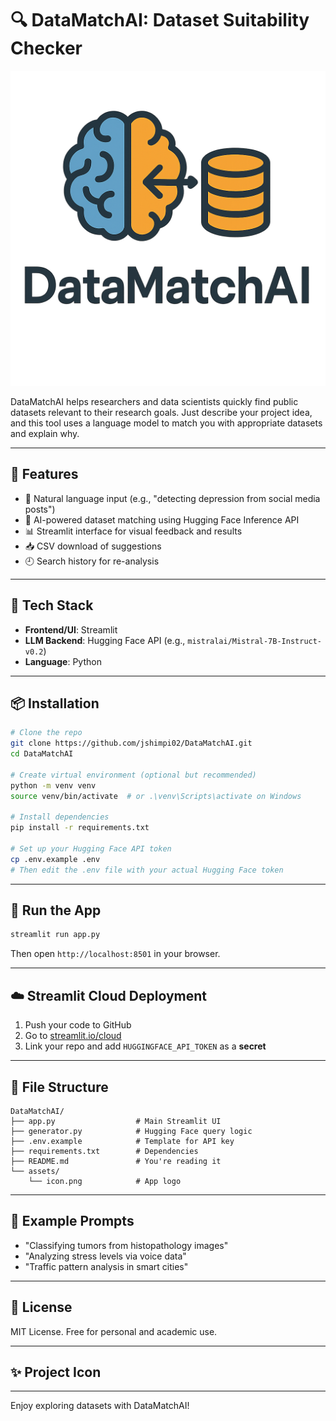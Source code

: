 # 🔍 DataMatchAI: Dataset Suitability Checker
![App Logo](logo.png)

DataMatchAI helps researchers and data scientists quickly find public datasets relevant to their research goals. Just describe your project idea, and this tool uses a language model to match you with appropriate datasets and explain why.

---

## 🚀 Features
- 🔎 Natural language input (e.g., "detecting depression from social media posts")
- 🤖 AI-powered dataset matching using Hugging Face Inference API
- 📊 Streamlit interface for visual feedback and results
- 📥 CSV download of suggestions
- 🕘 Search history for re-analysis

---

## 🧰 Tech Stack
- **Frontend/UI**: Streamlit
- **LLM Backend**: Hugging Face API (e.g., `mistralai/Mistral-7B-Instruct-v0.2`)
- **Language**: Python

---

## 📦 Installation

```bash
# Clone the repo
git clone https://github.com/jshimpi02/DataMatchAI.git
cd DataMatchAI

# Create virtual environment (optional but recommended)
python -m venv venv
source venv/bin/activate  # or .\venv\Scripts\activate on Windows

# Install dependencies
pip install -r requirements.txt

# Set up your Hugging Face API token
cp .env.example .env
# Then edit the .env file with your actual Hugging Face token
```

---

## 🧪 Run the App
```bash
streamlit run app.py
```
Then open `http://localhost:8501` in your browser.

---

## ☁️ Streamlit Cloud Deployment
1. Push your code to GitHub
2. Go to [streamlit.io/cloud](https://streamlit.io/cloud)
3. Link your repo and add `HUGGINGFACE_API_TOKEN` as a **secret**

---

## 📁 File Structure
```
DataMatchAI/
├── app.py                  # Main Streamlit UI
├── generator.py            # Hugging Face query logic
├── .env.example            # Template for API key
├── requirements.txt        # Dependencies
├── README.md               # You're reading it
└── assets/
    └── icon.png            # App logo
```

---

## 🧠 Example Prompts
- "Classifying tumors from histopathology images"
- "Analyzing stress levels via voice data"
- "Traffic pattern analysis in smart cities"

---

## 📜 License
MIT License. Free for personal and academic use.

---

## ✨ Project Icon


---

Enjoy exploring datasets with DataMatchAI!

